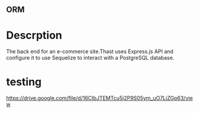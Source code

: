 ## ORM

# Descrption

The back end for an e-commerce site.Thast uses Express.js API and configure it to use Sequelize to interact with a PostgreSQL database.

# testing

https://drive.google.com/file/d/16CIbJTEMTcu5j2P9S05ym_uO7LiZGp63/view